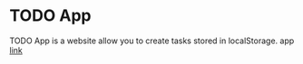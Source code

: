 # TODO App
TODO App is a website allow you to create tasks stored in localStorage. 
app [link](ahmadeleiwa.github.io/TodoList/)

